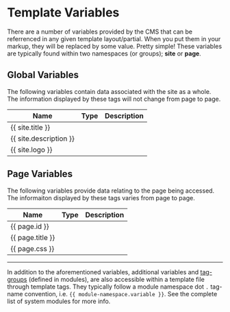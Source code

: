 # Template Variables 

There are a number of variables provided by the CMS that can be referrenced in any given template layout/partial. When you put them in your markup, they will be replaced by some value. Pretty simple! These variables are typically found within two namespaces (or groups); **site** or **page**.

## Global Variables 

The following variables contain data associated with the site as a whole. The information displayed by these tags will not change from page to page.

Name | Type | Description
---|---|---
{{ site.title }} | | 
{{ site.description }} | | 
{{ site.logo }} | | 

## Page Variables

The following variables provide data relating to the page being accessed. The informaiton displayed by these tags varies from page to page.

Name | Type | Description
---|---|---
{{ page.id }} | | 
{{ page.title }} | | 
{{ page.css }} | | 

<hr />

In addition to the aforementioned variables, additional variables and [tag-groups](http://) (defined in modules), are also accessible within a template file through template tags. They typically follow a module namespace dot ``.`` tag-name convention, i.e. ``{{ module-namespace.variable }}``. See the complete list of system modules for more info.
